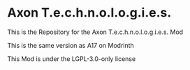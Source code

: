 # Axon T.e.c.h.n.o.l.o.g.i.e.s.
This is the Repository for the Axon T.e.c.h.n.o.l.o.g.i.e.s. Mod

This is the same version as A17 on Modrinth

This Mod is under the LGPL-3.0-only license
